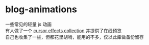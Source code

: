 # blog-animations
一些常见的轻量 js 动画  
有人做了一个 [cursor effects collection](https://tholman.com/cursor-effects/) 并提供了在线预览  
自己也收集了一些，但都花里胡哨，能用的不多，仅以此库做备份留存